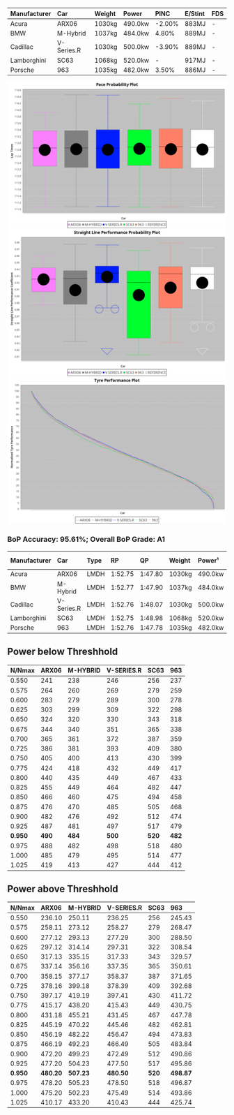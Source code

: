 | Manufacturer | Car        | Weight | Power   | PINC    | E/Stint | FDS     |
|:-|:-|:-|:-|:-|:-|:-|
| Acura        | ARX06      | 1030kg | 490.0kw | -2.00%  | 883MJ   |    -    |
| BMW          | M-Hybrid   | 1037kg | 484.0kw | 4.80%   | 889MJ   |    -    |
| Cadillac     | V-Series.R | 1030kg | 500.0kw | -3.90%  | 889MJ   |    -    |
| Lamborghini  | SC63       | 1068kg | 520.0kw |    -    | 917MJ   |    -    |
| Porsche      | 963        | 1035kg | 482.0kw | 3.50%   | 886MJ   |    -    |

![PACECHART](./IMG/AUTO.png)
![STRAIGHTLINEPERFORMANCECHART](./IMG/AUTO_sp.png)
![TYREPERFORMANCECHART](./IMG/AUTO_tw.png)

### BoP Accuracy: 95.61%; Overall BoP Grade: A1
| Manufacturer | Car        | Type | RP      | QP      | Weight | Power¹  | Threshhold | PINC    | Power²   | E/Stint | AVG Vmax  | FDS     | RDLC | L/Stint | BOP-Grade | Model Accuracy | Model Points | Match%  | SimDiff |
|:-|:-|:-|:-|:-|:-|:-|:-|:-|:-|:-|:-|:-|:-|:-|:-|:-|:-|:-|:-|
| Acura        | ARX06      | LMDH | 1:52.75 | 1:47.80 | 1030kg | 490.0kw | 250.0kph   | -2.00%  | 480.20kw |  883MJ  | 277.32kph |    -    | 1.04 | 29      | +B1       | 100.00%        | 996          | 88.35%  | #       |
| BMW          | M-Hybrid   | LMDH | 1:52.77 | 1:47.90 | 1037kg | 484.0kw | 250.0kph   | 4.80%   | 507.20kw |  889MJ  | 276.43kph |    -    | 1.04 | 29      | ~A1       | 99.97%         | 2912         | 100.00% | -0.42   |
| Cadillac     | V-Series.R | LMDH | 1:52.76 | 1:48.07 | 1030kg | 500.0kw | 250.0kph   | -3.90%  | 480.50kw |  889MJ  | 276.99kph |    -    | 1.04 | 29      | +A2       | 99.49%         | 5225         | 91.88%  | +1.27   |
| Lamborghini  | SC63       | LMDH | 1:52.75 | 1:48.98 | 1068kg | 520.0kw | 250.0kph   |    -    | 520.00kw |  917MJ  | 275.69kph |    -    | 1.03 | 29      | ~A1       | 100.00%        | 784          | 97.81%  | #       |
| Porsche      | 963        | LMDH | 1:52.76 | 1:47.78 | 1035kg | 482.0kw | 250.0kph   | 3.50%   | 498.90kw |  886MJ  | 276.41kph |    -    | 1.04 | 29      | ~A1       | 99.92%         | 14207        | 100.00% | +0.78   |

## Power below Threshhold
| N/Nmax    | ARX06   | M-HYBRID | V-SERIES.R | SC63    | 963     |
|:-|:-|:-|:-|:-|:-|
|  0.550    |  241    |  238     |  246       |  256    |  237    |
|  0.575    |  264    |  260     |  269       |  279    |  259    |
|  0.600    |  283    |  279     |  289       |  300    |  278    |
|  0.625    |  303    |  299     |  309       |  322    |  298    |
|  0.650    |  324    |  320     |  330       |  343    |  318    |
|  0.675    |  344    |  340     |  351       |  365    |  338    |
|  0.700    |  365    |  361     |  372       |  387    |  359    |
|  0.725    |  386    |  381     |  393       |  409    |  380    |
|  0.750    |  405    |  400     |  413       |  430    |  399    |
|  0.775    |  424    |  418     |  432       |  449    |  417    |
|  0.800    |  440    |  435     |  449       |  467    |  433    |
|  0.825    |  455    |  449     |  464       |  482    |  447    |
|  0.850    |  466    |  460     |  475       |  494    |  458    |
|  0.875    |  476    |  470     |  485       |  505    |  468    |
|  0.900    |  482    |  476     |  492       |  512    |  474    |
|  0.925    |  487    |  481     |  497       |  517    |  479    |
| **0.950** | **490** | **484**  | **500**    | **520** | **482** |
|  0.975    |  488    |  482     |  498       |  518    |  480    |
|  1.000    |  485    |  479     |  495       |  514    |  477    |
|  1.025    |  419    |  413     |  427       |  444    |  412    |

## Power above Threshhold
| N/Nmax    | ARX06      | M-HYBRID   | V-SERIES.R | SC63    | 963        |
|:-|:-|:-|:-|:-|:-|
|  0.550    |  236.10    |  250.11    |  236.25    |  256    |  245.43    |
|  0.575    |  258.11    |  273.12    |  258.27    |  279    |  268.47    |
|  0.600    |  277.12    |  293.13    |  277.29    |  300    |  288.50    |
|  0.625    |  297.12    |  314.14    |  297.31    |  322    |  308.54    |
|  0.650    |  317.13    |  335.15    |  317.33    |  343    |  329.57    |
|  0.675    |  337.14    |  356.16    |  337.35    |  365    |  350.61    |
|  0.700    |  358.15    |  377.17    |  358.37    |  387    |  371.65    |
|  0.725    |  378.16    |  399.18    |  378.39    |  409    |  392.68    |
|  0.750    |  397.17    |  419.19    |  397.41    |  430    |  411.72    |
|  0.775    |  415.17    |  438.20    |  415.43    |  449    |  430.75    |
|  0.800    |  431.18    |  455.21    |  431.45    |  467    |  447.78    |
|  0.825    |  445.19    |  470.22    |  445.46    |  482    |  462.81    |
|  0.850    |  456.19    |  482.22    |  456.47    |  494    |  473.83    |
|  0.875    |  466.19    |  492.23    |  466.49    |  505    |  483.84    |
|  0.900    |  472.20    |  499.23    |  472.49    |  512    |  490.86    |
|  0.925    |  477.20    |  504.23    |  477.50    |  517    |  495.86    |
| **0.950** | **480.20** | **507.23** | **480.50** | **520** | **498.87** |
|  0.975    |  478.20    |  505.23    |  478.50    |  518    |  496.87    |
|  1.000    |  475.20    |  502.23    |  475.49    |  514    |  493.86    |
|  1.025    |  410.17    |  433.20    |  410.43    |  444    |  425.74    |
